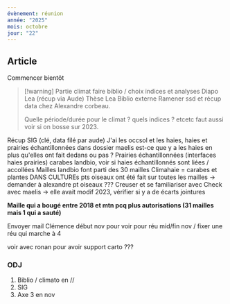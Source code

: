```yaml
---
évènement: réunion
année: "2025"
mois: octobre
jour: "22"
---
```

## Article

Commencer bientôt 

>[!warning] Partie climat faire biblio / choix indices et analyses 
>Diapo Lea (récup via Aude)
>Thèse Lea
>Biblio externe
>Ramener ssd et récup data chez Alexandre corbeau.
>
>Quelle période/durée pour le climat ? quels indices ? etcetc
>faut aussi voir si on bosse sur 2023.

Récup SIG (clé, data filé par aude)
J'ai les occsol et les haies,
haies et prairies échantillonnées dans dossier maelis est-ce que y a les haies en plus qu'elles ont fait dedans ou pas ?
Prairies échantillonnées (interfaces haies prairies) carabes landbio, voir si haies échantillonnés sont liées / accollées
Mailles landbio font parti des 30 mailles 
Climahaie = carabes et plantes DANS CULTUREs
pts oiseaux ont été fait sur toutes les mailles  → demander à alexandre pt oiseaux ??? 
Creuser et se familiariser avec
Check avec maelis → elle avait modif 2023, vérifier si y a de écarts jointures


**Maille qui a bougé entre 2018 et mtn pcq plus autorisations (31 mailles mais 1 qui a sauté)** 


Envoyer mail Clémence début nov pour voir pour réu mid/fin nov / fixer une réu qui marche à 4

voir avec ronan pour avoir support carto ???
### ODJ
1. Biblio / climato en //
2. SIG
3. Axe 3 en nov